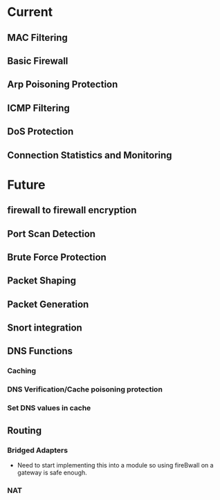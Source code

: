 # Current #
## MAC Filtering ##

## Basic Firewall ##

## Arp Poisoning Protection ##

## ICMP Filtering ##

## DoS Protection ##

## Connection Statistics and Monitoring ##

# Future #

## firewall to firewall encryption ##

## Port Scan Detection ##

## Brute Force Protection ##

## Packet Shaping ##

## Packet Generation ##

## Snort integration ##

## DNS Functions ##
### Caching ###
### DNS Verification/Cache poisoning protection ###
### Set DNS values in cache ###

## Routing ##
### Bridged Adapters ###
  * Need to start implementing this into a module so using fireBwall on a gateway is safe enough.
### NAT ###
